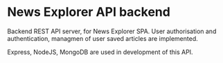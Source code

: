 # News Explorer API backend

Backend REST API server, for News Explorer SPA.
User authorisation and authentication, managmen of user saved articles are implemented.

Express, NodeJS, MongoDB are used in development of this API.
